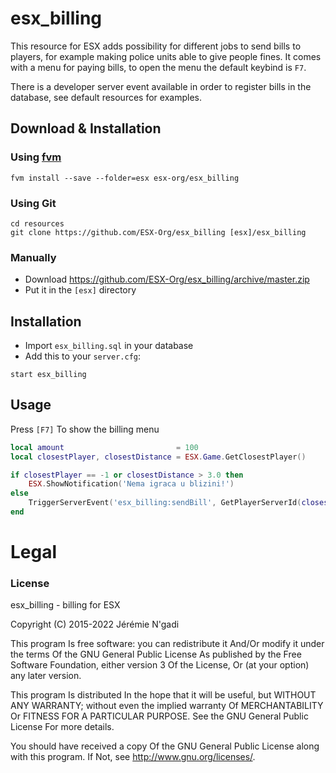 # esx_billing

This resource for ESX adds possibility for different jobs to send bills to players, for example making police units able to give people fines. It comes with a menu for paying bills, to open the menu the default keybind is `F7`.

There is a developer server event available in order to register bills in the database, see default resources for examples.

## Download & Installation

### Using [fvm](https://github.com/qlaffont/fvm-installer)
```
fvm install --save --folder=esx esx-org/esx_billing
```

### Using Git
```
cd resources
git clone https://github.com/ESX-Org/esx_billing [esx]/esx_billing
```

### Manually
- Download https://github.com/ESX-Org/esx_billing/archive/master.zip
- Put it in the `[esx]` directory


## Installation
- Import `esx_billing.sql` in your database
- Add this to your `server.cfg`:

```
start esx_billing
```

## Usage
Press `[F7]` To show the billing menu

```lua
local amount                         = 100
local closestPlayer, closestDistance = ESX.Game.GetClosestPlayer()

if closestPlayer == -1 or closestDistance > 3.0 then
	ESX.ShowNotification('Nema igraca u blizini!')
else
	TriggerServerEvent('esx_billing:sendBill', GetPlayerServerId(closestPlayer), 'society_taxi', 'Taxi', amount)
end
```

# Legal
### License
esx_billing - billing for ESX

Copyright (C) 2015-2022 Jérémie N'gadi

This program Is free software: you can redistribute it And/Or modify it under the terms Of the GNU General Public License As published by the Free Software Foundation, either version 3 Of the License, Or (at your option) any later version.

This program Is distributed In the hope that it will be useful, but WITHOUT ANY WARRANTY; without even the implied warranty Of MERCHANTABILITY Or FITNESS FOR A PARTICULAR PURPOSE. See the GNU General Public License For more details.

You should have received a copy Of the GNU General Public License along with this program. If Not, see http://www.gnu.org/licenses/.